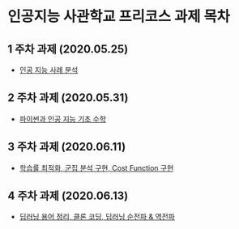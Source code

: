 # 인공지능 사관학교 프리코스 과제 목차

## 1 주차 과제 (2020.05.25)
 - [인공 지능 사례 분석](https://github.com/JIBEOMSU/AI_academy/blob/master/1%EC%A3%BC%EC%B0%A8%EA%B3%BC%EC%A0%9C.ipynb)
## 2 주차 과제 (2020.05.31)
 - [파이썬과 인공 지능 기초 수학](https://github.com/JIBEOMSU/AI_academy/blob/master/2%EC%A3%BC%EC%B0%A8%EA%B3%BC%EC%A0%9C.ipynb)
## 3 주차 과제 (2020.06.11)
- [학습률 최적화, 군집 분석 구현, Cost Function 구현](https://github.com/JIBEOMSU/AI_academy/blob/master/3%EC%A3%BC%EC%B0%A8_%EA%B3%BC%EC%A0%9C.ipynb)
## 4 주차 과제 (2020.06.13)
- [딥러닝 용어 정리, 클론 코딩, 딥러닝 순전파 & 역전파 ](https://github.com/JIBEOMSU/AI_academy/blob/master/4%EC%A3%BC%EC%B0%A8_%EA%B3%BC%EC%A0%9C.ipynb)
